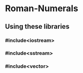 # Roman-Numerals
## Using these libraries
### #include\<iostream>
### #include\<sstream>
### #include\<vector>
